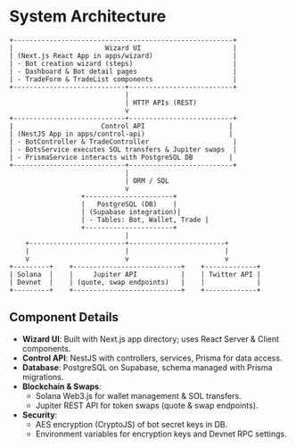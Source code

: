 # System Architecture

```plaintext
+-------------------------------------------------------+
|                       Wizard UI                       |
| (Next.js React App in apps/wizard)                    |
| - Bot creation wizard (steps)                         |
| - Dashboard & Bot detail pages                        |
| - TradeForm & TradeList components                    |
+----------------------------+--------------------------+
                             |
                             | HTTP APIs (REST)
                             v
+----------------------------+--------------------------+
|                      Control API                     |
| (NestJS App in apps/control-api)                     |
| - BotController & TradeController                     |
| - BotsService executes SOL transfers & Jupiter swaps  |
| - PrismaService interacts with PostgreSQL DB         |
+----------------------------+--------------------------+
                             |
                             | ORM / SQL
                             v
                  +----------------------+
                  |   PostgreSQL (DB)    |
                  | (Supabase integration)|
                  | - Tables: Bot, Wallet, Trade |
                  +----------------------+
                             |
    +------------------------+------------------------+
    |                        |                        |
    v                        v                        v
+---------+    +---------------------------+    +-------------+
| Solana  |    |     Jupiter API           |    | Twitter API |
| Devnet  |    | (quote, swap endpoints)   |    |             |
+---------+    +---------------------------+    +-------------+
```

## Component Details
- **Wizard UI**: Built with Next.js app directory; uses React Server & Client components.
- **Control API**: NestJS with controllers, services, Prisma for data access.
- **Database**: PostgreSQL on Supabase, schema managed with Prisma migrations.
- **Blockchain & Swaps**:
  - Solana Web3.js for wallet management & SOL transfers.
  - Jupiter REST API for token swaps (quote & swap endpoints).
- **Security**:
  - AES encryption (CryptoJS) of bot secret keys in DB.
  - Environment variables for encryption keys and Devnet RPC settings.
